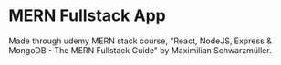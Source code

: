 # MERN Fullstack App
Made through udemy MERN stack course, "React, NodeJS, Express & MongoDB - The MERN Fullstack Guide" by Maximilian Schwarzmüller.

